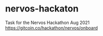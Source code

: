 # nervos-hackaton
Task for the Nervos Hackathon Aug 2021 https://gitcoin.co/hackathon/nervos/onboard
